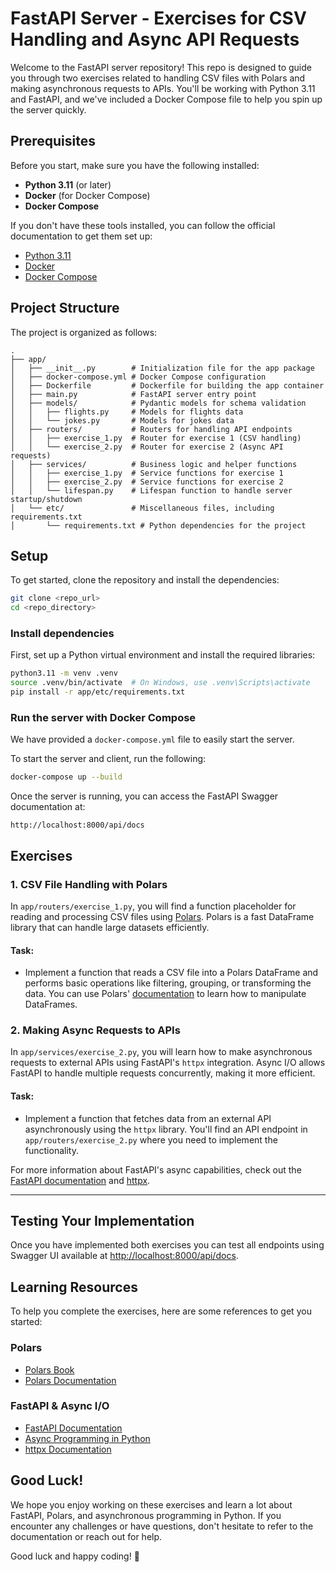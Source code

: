 # FastAPI Server - Exercises for CSV Handling and Async API Requests

Welcome to the FastAPI server repository! This repo is designed to guide you through two exercises related to handling CSV files with Polars and making asynchronous requests to APIs. You'll be working with Python 3.11 and FastAPI, and we've included a Docker Compose file to help you spin up the server quickly.

## Prerequisites

Before you start, make sure you have the following installed:

- **Python 3.11** (or later)
- **Docker** (for Docker Compose)
- **Docker Compose**

If you don't have these tools installed, you can follow the official documentation to get them set up:

- [Python 3.11](https://www.python.org/downloads/release/python-3110/)
- [Docker](https://www.docker.com/products/docker-desktop)
- [Docker Compose](https://docs.docker.com/compose/install/)

## Project Structure

The project is organized as follows:

```
.
├── app/
│   ├── __init__.py        # Initialization file for the app package
│   ├── docker-compose.yml # Docker Compose configuration
│   ├── Dockerfile         # Dockerfile for building the app container
│   ├── main.py            # FastAPI server entry point
│   ├── models/            # Pydantic models for schema validation
│   │   ├── flights.py     # Models for flights data
│   │   └── jokes.py       # Models for jokes data
│   ├── routers/           # Routers for handling API endpoints
│   │   ├── exercise_1.py  # Router for exercise 1 (CSV handling)
│   │   └── exercise_2.py  # Router for exercise 2 (Async API requests)
│   ├── services/          # Business logic and helper functions
│   │   ├── exercise_1.py  # Service functions for exercise 1
│   │   ├── exercise_2.py  # Service functions for exercise 2
│   │   └── lifespan.py    # Lifespan function to handle server startup/shutdown
│   └── etc/               # Miscellaneous files, including requirements.txt
│       └── requirements.txt # Python dependencies for the project
```

## Setup

To get started, clone the repository and install the dependencies:

```bash
git clone <repo_url>
cd <repo_directory>
```

### Install dependencies

First, set up a Python virtual environment and install the required libraries:

```bash
python3.11 -m venv .venv
source .venv/bin/activate  # On Windows, use .venv\Scripts\activate
pip install -r app/etc/requirements.txt
```

### Run the server with Docker Compose

We have provided a `docker-compose.yml` file to easily start the server.

To start the server and client, run the following:

```bash
docker-compose up --build
```

Once the server is running, you can access the FastAPI Swagger documentation at:

```
http://localhost:8000/api/docs
```

## Exercises

### 1. CSV File Handling with Polars

In `app/routers/exercise_1.py`, you will find a function placeholder for reading and processing CSV files using [Polars](https://pola-rs.github.io/polars-book/). Polars is a fast DataFrame library that can handle large datasets efficiently.

#### Task:
- Implement a function that reads a CSV file into a Polars DataFrame and performs basic operations like filtering, grouping, or transforming the data. You can use Polars' [documentation](https://pola-rs.github.io/polars-book/) to learn how to manipulate DataFrames.


### 2. Making Async Requests to APIs

In `app/services/exercise_2.py`, you will learn how to make asynchronous requests to external APIs using FastAPI's `httpx` integration. Async I/O allows FastAPI to handle multiple requests concurrently, making it more efficient.

#### Task:
- Implement a function that fetches data from an external API asynchronously using the `httpx` library. You'll find an API endpoint in `app/routers/exercise_2.py` where you need to implement the functionality.


For more information about FastAPI's async capabilities, check out the [FastAPI documentation](https://fastapi.tiangolo.com/tutorial/async/) and [httpx](https://www.python-httpx.org/).

---

## Testing Your Implementation

Once you have implemented both exercises you can test all endpoints using Swagger UI available at [http://localhost:8000/api/docs](http://localhost:8000/api/docs).


## Learning Resources

To help you complete the exercises, here are some references to get you started:

### Polars
- [Polars Book](https://pola-rs.github.io/polars-book/)
- [Polars Documentation](https://pola-rs.github.io/polars/)

### FastAPI & Async I/O
- [FastAPI Documentation](https://fastapi.tiangolo.com/)
- [Async Programming in Python](https://realpython.com/async-io-python/)
- [httpx Documentation](https://www.python-httpx.org/)

## Good Luck!

We hope you enjoy working on these exercises and learn a lot about FastAPI, Polars, and asynchronous programming in Python. If you encounter any challenges or have questions, don't hesitate to refer to the documentation or reach out for help.

Good luck and happy coding! 🚀
